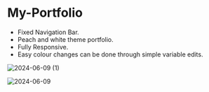 # My-Portfolio

- Fixed Navigation Bar.
- Peach and white theme portfolio.
- Fully Responsive.
- Easy colour changes can be done through simple variable edits.
  

  
  

![2024-06-09 (1)](https://github.com/manahil2001/My-Portfolio/assets/126107531/a5199b4f-20ef-419f-b492-5b54ae08db11)



![2024-06-09](https://github.com/manahil2001/My-Portfolio/assets/126107531/a8039fa2-7c1b-48f9-bd4f-9d428fabbde6)
